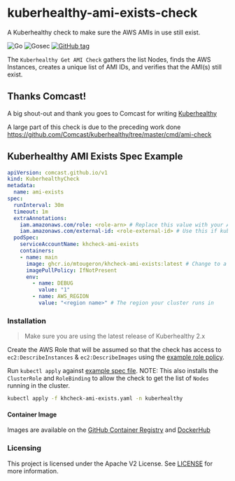 # kuberhealthy-ami-exists-check
A Kuberhealthy check to make sure the AWS AMIs in use still exist.

![Go](https://github.com/mtougeron/kuberhealthy-ami-exists-check/workflows/Go/badge.svg) ![Gosec](https://github.com/mtougeron/kuberhealthy-ami-exists-check/workflows/Gosec/badge.svg) [![GitHub tag](https://img.shields.io/github/tag/mtougeron/kuberhealthy-ami-exists-check.svg)](https://github.com/mtougeron/kuberhealthy-ami-exists-check/tags/)

The `Kuberhealthy Get AMI Check` gathers the list Nodes, finds the AWS Instances, creates a unique list of AMI IDs, and verifies that the AMI(s) still exist.

## Thanks Comcast!

A big shout-out and thank you goes to Comcast for writing [Kuberhealthy](https://github.com/Comcast/kuberhealthy)

A large part of this check is due to the preceding work done https://github.com/Comcast/kuberhealthy/tree/master/cmd/ami-check

## Kuberhealthy AMI Exists Spec Example

```yaml
apiVersion: comcast.github.io/v1
kind: KuberhealthyCheck
metadata:
  name: ami-exists
spec:
  runInterval: 30m
  timeout: 1m
  extraAnnotations:
    iam.amazonaws.com/role: <role-arn> # Replace this value with your ARN
    iam.amazonaws.com/external-id: <role-external-id> # Use this if kube2iam is using external-id for roles
  podSpec:
    serviceAccountName: khcheck-ami-exists
    containers:
    - name: main
      image: ghcr.io/mtougeron/khcheck-ami-exists:latest # Change to a specific version
      imagePullPolicy: IfNotPresent
      env:
        - name: DEBUG
          value: "1"
        - name: AWS_REGION
          value: "<region name>" # The region your cluster runs in
```

### Installation

> Make sure you are using the latest release of Kuberhealthy 2.x

Create the AWS Role that will be assumed so that the check has access to `ec2:DescribeInstances` & `ec2:DescribeImages` using the [example role policy](example/aws-role.json).

Run `kubectl apply` against [example spec file](example/khcheck-ami-exists.yaml). NOTE: This also installs the `ClusterRole` and `RoleBinding` to allow the check to get the list of `Nodes` running in the cluster.

```bash
kubectl apply -f khcheck-ami-exists.yaml -n kuberhealthy
```

#### Container Image

Images are available on the [GitHub Container Registry](https://github.com/users/mtougeron/packages/container/khcheck-ami-exists/versions) and [DockerHub](https://hub.docker.com/repository/docker/mtougeron/khcheck-ami-exists)

### Licensing

This project is licensed under the Apache V2 License. See [LICENSE](LICENSE) for more information.
